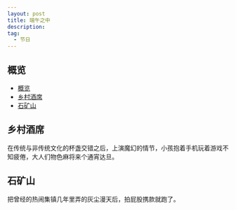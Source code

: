 ```yaml
---
layout: post
title: 端午之中
description: 
tag:
  - 节日
---
```


## 概览

- [概览](#概览)
- [乡村酒席](#乡村酒席)
- [石矿山](#石矿山)


## 乡村酒席

在传统与非传统文化的杯盏交错之后，上演魔幻的情节，小孩抱着手机玩着游戏不知疲倦，大人们物色麻将来个通宵达旦。

## 石矿山

把曾经的热闹集镇几年里弄的灰尘漫天后，拍屁股携款就跑了。
